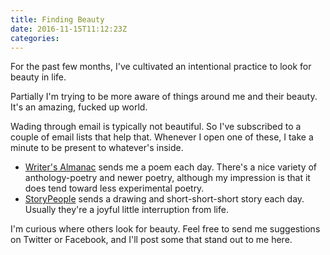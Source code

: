 ```yaml
---
title: Finding Beauty
date: 2016-11-15T11:12:23Z
categories:
---
```


For the past few months, I've cultivated an intentional practice to look for beauty in life.

<!--more-->

Partially I'm trying to be more aware of things around me and their beauty. It's an amazing, fucked up world.

Wading through email is typically not beautiful. So I've subscribed to a couple of email lists that help that. Whenever I open one of these, I take a minute to be present to whatever's inside.

* [Writer's Almanac](http://writersalmanac.org/) sends me a poem each day. There's a nice variety of anthology-poetry and newer poetry, although my impression is that it does tend toward less experimental poetry.
* [StoryPeople](http://www.storypeople.com/) sends a drawing and short-short-short story each day. Usually they're a joyful little interruption from life.

I'm curious where others look for beauty. Feel free to send me suggestions on Twitter or Facebook, and I'll post some that stand out to me here.

